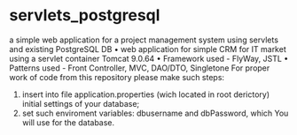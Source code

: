 # servlets_postgresql
a simple web application for a project management system using servlets and existing PostgreSQL DB
•	web application for simple CRM for IT market using a servlet container Tomcat 9.0.64
•	Framework used - FlyWay, JSTL
•	Patterns used - Front Controller, MVC, DAO/DTO, Singletone
For proper work of code from this repository please make such steps:
1.	insert into file application.properties (wich located in root derictory) initial settings of your database;
2.	set such enviroment variables: dbusername and dbPassword, which You will use for the database.
